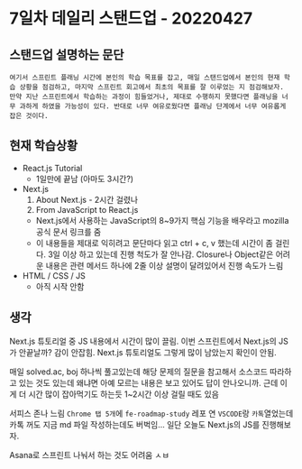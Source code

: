 # 7일차 데일리 스탠드업 - 20220427

## 스탠드업 설명하는 문단

```
여기서 스프린트 플래닝 시간에 본인의 학습 목표를 잡고, 매일 스탠드업에서 본인의 현재 학습 상황을 점검하고, 마지막 스프린트 회고에서 최초의 목표를 잘 이루었는 지 점검해보자. 만약 지난 스프린트에서 학습하는 과정이 힘들었거나, 제대로 수행하지 못했다면 플래닝을 너무 과하게 하였을 가능성이 있다. 반대로 너무 여유로웠다면 플래닝 단계에서 너무 여유롭게 잡은 것이다.
```

## 현재 학습상황

* React.js Tutorial
  * 1일만에 끝남 (아마도 3시간?)
* Next.js
  01. About Next.js - 2시간 걸렸나
  02. From JavaScript to React.js
    * Next.js에서 사용하는 JavaScript의 8~9가지 핵심 기능을 배우라고 mozilla 공식 문서 링크를 줌
    * 이 내용들을 제대로 익히려고 문단마다 읽고 ctrl + c, v 했는데 시간이 좀 걸린다. 3일 이상 하고 있는데 진행 척도가 잘 안나감. Closure나 Object같은 어려운 내용은 관련 메서드 하나에 2줄 이상 설명이 달려있어서 진행 속도가 느림
* HTML / CSS / JS
  * 아직 시작 안함

## 생각

Next.js 튜토리얼 중 JS 내용에서 시간이 많이 끌림.
이번 스프린트에서 Next.js의 JS가 안끝날까? 감이 안잡힘.
Next.js 튜토리얼도 그렇게 많이 남았는지 확인이 안됨.

매일 solved.ac, boj 하나씩 풀고있는데 해당 문제의 질문을 참고해서 소스코드 따라하고 있는 것도 있는데 왜냐면 아예 모르는 내용은 보고 있어도 답이 안나오니까. 근데 이게 더 시간 많이 잡아먹기도 하는듯 1~2시간 이상 걸릴 때도 있음

서피스 존나 느림 `Chrome 탭 5개`에 `fe-roadmap-study` 레포 연 `VSCODE`랑 `카톡`열었는데 카톡 꺼도 지금 md 파일 작성하는데도 버벅임... 일단 오늘도 Next.js의 JS를 진행해보자.

Asana로 스프린트 나눠서 하는 것도 어려움 ㅅㅂ